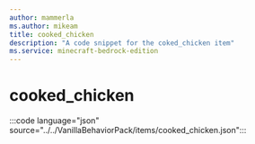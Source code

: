 ```yaml
---
author: mammerla
ms.author: mikeam
title: cooked_chicken
description: "A code snippet for the coked_chicken item"
ms.service: minecraft-bedrock-edition
---
```


# cooked_chicken

:::code language="json" source="../../VanillaBehaviorPack/items/cooked_chicken.json":::
